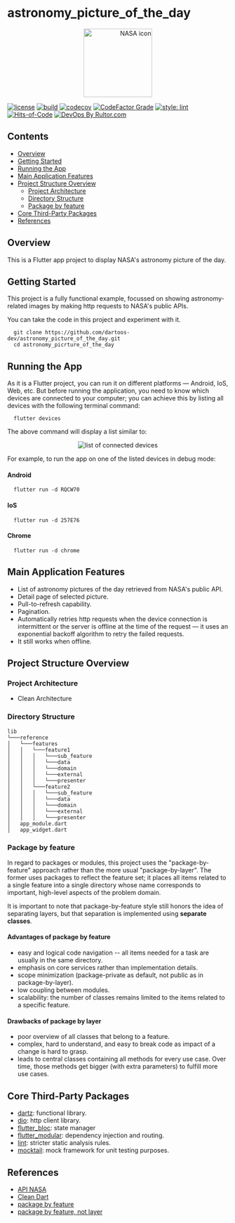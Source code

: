 # astronomy_picture_of_the_day

<p align="center"> 
  <a href="https://www.nasa.gov/" align="right">
    <img width="156" alt="NASA icon"
    src="https://user-images.githubusercontent.com/24878574/282269386-1804fb09-3afe-4f05-9169-da18b36100a3.png">
  </a>
</p>

[![license](https://img.shields.io/badge/license-mit-green.svg)](https://github.com/dartoos-dev/astronomy_picture_of_the_day/blob/master/LICENSE)
[![build](https://github.com/dartoos-dev/astronomy_picture_of_the_day/actions/workflows/build.yml/badge.svg)](https://github.com/dartoos-dev/astronomy_picture_of_the_day/actions/)
[![codecov](https://codecov.io/gh/dartoos-dev/astronomy_picture_of_the_day/branch/master/graph/badge.svg?token=W6spF0S796)](https://codecov.io/gh/dartoos-dev/astronomy_picture_of_the_day)
[![CodeFactor Grade](https://img.shields.io/codefactor/grade/github/rafamizes/astronomy_picture_of_the_day)](https://www.codefactor.io/repository/github/rafamizes/astronomy_picture_of_the_day)
[![style: lint](https://img.shields.io/badge/style-lint-4BC0F5.svg)](https://pub.dev/packages/lint)
[![Hits-of-Code](https://hitsofcode.com/github/dartoos-dev/astronomy_picture_of_the_day?branch=master)](https://hitsofcode.com/github/dartoos-dev/astronomy_picture_of_the_day/view?branch=master)
[![DevOps By
Rultor.com](https://www.rultor.com/b/dartoos-dev/astronomy_picture_of_the_day)](https://www.rultor.com/p/dartoos-dev/astronomy_picture_of_the_day)

## Contents

- [Overview](#overview)
- [Getting Started](#getting-started)
- [Running the App](#running-the-app)
- [Main Application Features](#main-application-features)
- [Project Structure Overview](#project-structure-overview)
  - [Project Architecture](#project-architecture)
  - [Directory Structure](#directory-structure)
  - [Package by feature](#package-by-feature)
- [Core Third-Party Packages](#core-third-party-packages)
- [References](#references)

## Overview

This is a Flutter app project to display NASA's astronomy picture of the day.

## Getting Started

This project is a fully functional example, focussed on showing
astronomy-related images by making http requests to NASA's public APIs.

You can take the code in this project and experiment with it.

```shell
  git clone https://github.com/dartoos-dev/astronomy_picture_of_the_day.git
  cd astronomy_picrture_of_the_day
```

## Running the App

As it is a Flutter project, you can run it on different platforms — Android,
IoS, Web, etc. But before running the application, you need to know which
devices are connected to your computer; you can achieve this by listing all
devices with the following terminal command:

```shell
  flutter devices
```

The above command will display a list similar to:

<p align="center">
  <img alt="list of connected devices"
  src="https://user-images.githubusercontent.com/24878574/282270845-2ea519df-9136-4d23-96f9-15fde7c53e88.png">
</p>

For example, to run the app on one of the listed devices in debug mode:

#### Android

```shell
  flutter run -d RQCW70
```

#### IoS

```shell
  flutter run -d 257E76
```

#### Chrome

```shell
  flutter run -d chrome
```

## Main Application Features

- List of astronomy pictures of the day retrieved from NASA's public API.
- Detail page of selected picture.
- Pull-to-refresh capability.
- Pagination.
- Automatically retries http requests when the device connection is intermittent
  or the server is offline at the time of the request — it uses an exponential
  backoff algorithm to retry the failed requests.
- It still works when offline.

## Project Structure Overview

### Project Architecture

- Clean Architecture

### Directory Structure

```shell
lib  
└───reference  
│   └───features  
│   │	└───feature1  
│   │  	│   └───sub_feature  
│   │   │   └───data  
│   │   │   └───domain  
│   │   │   └───external  
│   │   │   └───presenter  
│   │   └───feature2  
│   │  	│   └───sub_feature  
│   │  	│   └───data  
│   │  	│   └───domain  
│   │  	│   └───external  
│   │  	│   └───presenter  
│   app_module.dart  
│   app_widget.dart 
```

### Package by feature

In regard to packages or modules, this project uses the "package-by-feature"
approach rather than the more usual "package-by-layer". The former uses
packages to reflect the feature set; it places all items related to a single
feature into a single directory whose name corresponds to important, high-level
aspects of the problem domain.

It is important to note that package-by-feature style still honors the idea of
separating layers, but that separation is implemented using **separate
classes**.

#### Advantages of package by feature

- easy and logical code navigation -- all items needed for a task are usually in
  the same directory.
- emphasis on core services rather than implementation details.
- scope minimization (package-private as default, not public as in package-by-layer).
- low coupling between modules.
- scalability: the number of classes remains limited to the items related
  to a specific feature.

#### Drawbacks of package by layer

- poor overview of all classes that belong to a feature.
- complex, hard to understand, and easy to break code as impact of a change is
  hard to grasp.
- leads to central classes containing all methods for every use case. Over time,
  those methods get bigger (with extra parameters) to fulfill more use cases.

## Core Third-Party Packages

- [dartz](https://pub.dev/packages/dartz): functional library.
- [dio](https://pub.dev/packages/dio): http client library.
- [flutter_bloc](https://pub.dev/packages/flutter_bloc): state manager
- [flutter_modular](https://pub.dev/packages/flutter_modular): dependency injection and routing.
- [lint](https://pub.dev/packages/lint): stricter static analysis rules.
- [mocktail](https://pub.dev/packages/mocktail): mock framework for unit testing purposes.

## References

- [API NASA](https://api.nasa.gov/)
- [Clean Dart](https://github.com/Flutterando/Clean-Dart)
- [package by feature](https://phauer.com/2020/package-by-feature/)
- [package by feature, not layer](http://www.javapractices.com/topic/TopicAction.do?Id=205)
